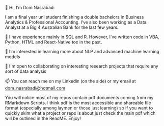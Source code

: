 👋  Hi, I’m Dom Nasrabadi

I am a final year uni student finishing a double bachelors in Business Analytics & Professional Accounting. I've also been working as a Data Analyst at a Big 4 
Australian Bank for the last few years. 

👀  I have experience mainly in SQL and R. However, I've written code in VBA, Python, HTML and React-Native too in the past.

🌱  I’m interested in learning more about NLP and advanced machine learning models

💞️  I'm open to collaborating on interesting research projects that require any sort of data analysis

📫  You can reach me on my Linkedin (on the side) or my email at dom_nasrabadi@hotmail.com

You will notice most of my repos contain pdf documents coming from my RMarkdown Scripts. I think pdf is the most accessible and shareable file format (especially among laymen or those just learning) so if you want to quickly skim what a project or repo is about just check the main pdf which will be outlined in the ReadME. 
Enjoy!

<!---
domnasrabadi/domnasrabadi is a ✨ special ✨ repository because its `README.md` (this file) appears on your GitHub profile.
You can click the Preview link to take a look at your changes.
--->
